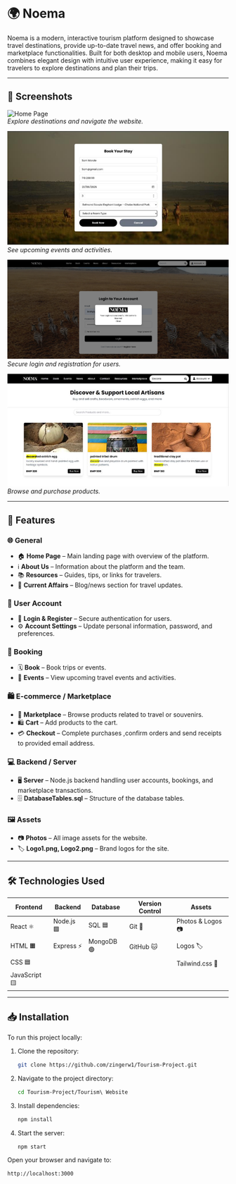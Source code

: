 # 🌍 Noema

Noema is a modern, interactive tourism platform designed to showcase travel destinations, provide up-to-date travel news, and offer booking and marketplace functionalities. 
Built for both desktop and mobile users, Noema combines elegant design with intuitive user experience, making it easy for travelers to explore destinations and plan their trips.

---

## 📸 Screenshots

![Home Page](LandingPage.png)  
*Explore destinations and navigate the website.*

![Booking Page](BookingHotel.png)  
*See upcoming events and activities.*

![Login Page](Login.png)  
*Secure login and registration for users.*

![Marketplace](marketplace.png)  
*Browse and purchase products.*

---

## 🚀 Features

### 🌐 General
- 🏠 **Home Page** – Main landing page with overview of the platform.  
- ℹ️ **About Us** – Information about the platform and the team.  
- 📚 **Resources** – Guides, tips, or links for travelers.  
- 📰 **Current Affairs** – Blog/news section for travel updates.

### 👤 User Account
- 🔑 **Login & Register** – Secure authentication for users.  
- ⚙️ **Account Settings** – Update personal information, password, and preferences.

### 🎫 Booking
- 🗓️ **Book** – Book trips or events.  
- 🎉 **Events** – View upcoming travel events and activities.

### 🛍️ E-commerce / Marketplace
- 🛒 **Marketplace** – Browse products related to travel or souvenirs.  
- 🛍️ **Cart** – Add products to the cart.  
- 💳 **Checkout** – Complete purchases  ,confirm orders and send receipts to provided email address.

### 💻 Backend / Server
- 🖥️ **Server** – Node.js backend handling user accounts, bookings, and marketplace transactions.  
- 🗄️ **DatabaseTables.sql** – Structure of the database tables.

### 🖼️ Assets
- 📷 **Photos** – All image assets for the website.  
- 🏷️ **Logo1.png, Logo2.png** – Brand logos for the site.

---

## 🛠️ Technologies Used

| Frontend | Backend | Database | Version Control | Assets |
|----------|--------|----------|----------------|-------|
| React ⚛️ | Node.js 🟩 | SQL 🟦 | Git 🐙 | Photos & Logos 📷 |
| HTML 🟧 | Express ⚡ | MongoDB 🟢 | GitHub 🐱 | Logos 🏷️ |
| CSS 🟦 | | | | Tailwind.css 🎨 |
| JavaScript 🟨 | | | | |

---

## 📥 Installation

To run this project locally:

1. Clone the repository:

    ```bash
    git clone https://github.com/zingerw1/Tourism-Project.git
    
2. Navigate to the project directory:

     ```bash
    cd Tourism-Project/Tourism\ Website
    
3. Install dependencies:
     ```bash
    npm install


5. Start the server:
     ```bash
    npm start
     
Open your browser and navigate to:
   ```bash
  http://localhost:3000



